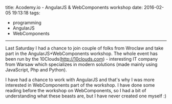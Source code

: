 title: Acodemy.io - AngularJS & WebComponents workshop
date: 2016-02-05 19:13:18
tags:
- programming
- AngularJS
- WebComponents
---

Last Saturday I had a chance to join couple of folks from Wroclaw and take part in the AngularJS+WebComponents workshop. The whole event has been run by the 10Clouds(http://10clouds.com) - interesting IT company from Warsaw which specializes in modern solutions (made mainly using JavaScript, Php and Python).

I have had a chance to work with AngularJS and that's why I was more interested in WebComponents part of the workshop. I have done some reading before the workshop on WebComponents, so I had a bit of understanding what these beasts are, but I have never created one myself :)

